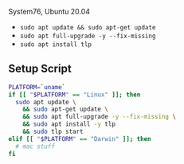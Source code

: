 System76, Ubuntu 20.04

- `sudo apt update && sudo apt-get update`
- `sudo apt full-upgrade -y --fix-missing`
- `sudo apt install tlp`


## Setup Script

```bash
PLATFORM=`uname`
if [[ "$PLATFORM" == "Linux" ]]; then
  sudo apt update \
    && sudo apt-get update \
    && sudo apt full-upgrade -y --fix-missing \
    && sudo apt install -y tlp
    && sudo tlp start
elif [[ "$PLATFORM" == "Darwin" ]]; then
  # mac stuff
fi
```
